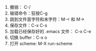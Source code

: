 1. 撤销： C-/
2. 输错命令：狂按C-g
3. 跳到文件首字符和末字符：M-< 和 M->
4. 保存文件：C-x C-s
5. 加载已经保存好的 .emacs 文件： C-x C-e
6. 切换 buffer：C-x o
7. 打开 scheme: M-X run-scheme
